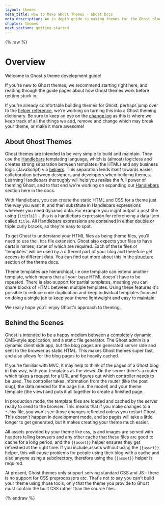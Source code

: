 ```yaml
---
layout: themes
meta_title: How to Make Ghost Themes - Ghost Docs
meta_description: An in depth guide to making themes for the Ghost blogging platform. Everything you need to know to build themes for Ghost.
chapter: themes
next_section: getting-started
---
```


{% raw %}

# Overview

Welcome to Ghost's theme development guide!

If you're new to Ghost themes, we recommend starting right here, and reading through the guide pages about how Ghost themes work before getting stuck in.

If you're already comfortable building themes for Ghost, perhaps jump over to the [helper reference](), we're working on turning this into a Ghost theming dictionary. Be sure to keep an eye on the [change log]() as this is where we keep track of all the things we add, remove and change which may break your theme, or make it more awesome!

## About Ghost Themes

Ghost themes are intended to be very simple to build and maintain. They use the [Handlebars]() templating language, which is (almost) logicless and creates strong separation between templates (the HTML) and any business logic (JavaScript) via [helpers](). This separation lends itself towards easier collaboration between designers and developers when building themes. Learning Handlebars thoroughly will help you realise the full power of theming Ghost, and to that end we're working on expanding our [Handlebars]() section here in the docs.

With Handlebars, you can create the static HTML and CSS for a theme just the way you want it, and then substitute in Handlebars expressions wherever you need dynamic data. For example you might output a post title using `{{title}}` - this is a handlebars expression for referencing a data item called `title`. All Handlebars expressions are contained in either double or triple curly braces, so they're easy to spot.

To get Ghost to understand your HTML files as being theme files, you'll need to use the `.hbs` file extension. Ghost also expects your files to have certain names, some of which are required. Each of these files or 'templates' will be used by a different part of your blog and therefore get access to different data. You can find out more about this in the [structure]() section of the theme docs.

Theme templates are hierarchical, i.e one template can extend another template, which means that all your base HTML doesn't have to be repeated. There is also support for partial templates, meaning you can share blocks of HTML between multiple templates. Using these features it's possible to reduce code duplication and keep individual templates focused on doing a single job to keep your theme lightweight and easy to maintain.

We really hope you'll enjoy Ghost's approach to theming.

## Behind the Scenes

Ghost is intended to be a happy medium between a completely dynamic CMS-style application, and a static file generator. The Ghost admin is a dynamic client side app, but the blog pages are generated server side and sent to the browser as static HTML. This makes Ghost themes super fast, and also allows for the blog pages to be heavily cached.

If you're familiar with MVC, it may help to think of the pages of a Ghost blog in this way, with your templates as the views. On the server there's a router which takes a request for a URL and figures out which controller needs to be used. The controller takes information from the router (like the post slug), the data needed for the page (i.e. the model) and your theme template (the view) and puts it all together to create a finished page.

In production mode, the template files are loaded and cached by the server ready to send to the browser. This means that if you make changes to a `*.hbs` file, you won't see those changes reflected unless you restart Ghost. This doesn't happen in development mode, and so pages will take a little longer to get generated, but it makes creating your theme much easier.

All assets provided by your theme like css, js and images are served with headers telling browsers and any other cache that these files are good to cache for a long period, and the `{{asset}}` helper ensures they get refreshed at the right time. If you include assets without using the `{{asset}}` helper, this will cause problems for people using their blog with a cache and also anyone using a subdirectory, therefore using the `{{asset}}` helper is required.

At present, Ghost themes only support serving standard CSS and JS - there is no support for CSS preprocessors etc. That's not to say you can't build your theme using those tools, only that the theme you provide to Ghost must contain the built CSS rather than the source files.


{% endraw %}
